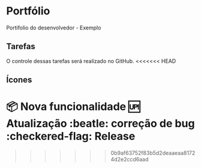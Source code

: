 # Portfólio
Portifolio do desenvolvedor - Exemplo

## Tarefas 
O controle dessas tarefas será realizado no GitHub.
<<<<<<< HEAD

## Ícones 
:package: Nova funcionalidade
:up: Atualização
:beatle: correção de bug
:checkered-flag: Release
=======
>>>>>>> 0b9af63752f83b5d2deaaeaa81724d2e2ccd6aad
